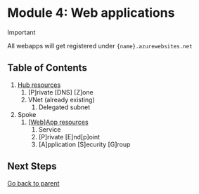 # Module 4: Web applications

> [!IMPORTANT]
> All webapps will get registered under `{name}.azurewebsites.net`

## Table of Contents

1. [Hub resources](./hub/README.md)
    1. [P]rivate [DNS] [Z]one
    1. VNet (already existing)
        1. Delegated subnet
1. Spoke
    1. [[Web]App resources](./spoke/web.md)
        1. Service
        1. [P]rivate [E]nd[p]oint
        1. [A]pplication [S]ecurity [G]roup

## Next Steps

[Go back to parent](../README.md)
